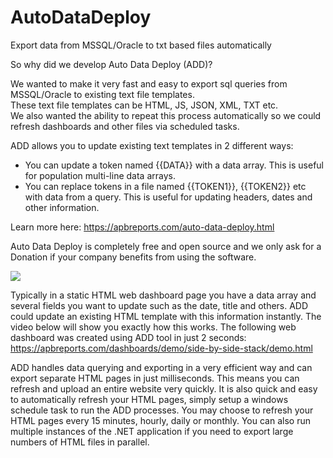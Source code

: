 # AutoDataDeploy
Export data from MSSQL/Oracle to txt based files automatically

So why did we develop Auto Data Deploy (ADD)?

We wanted to make it very fast and easy to export sql queries from MSSQL/Oracle to existing text file templates.<br> 
These text file templates can be HTML, JS, JSON, XML, TXT etc.<br> 
We also wanted the ability to repeat this process automatically so we could refresh dashboards and other files via scheduled tasks.

ADD allows you to update existing text templates in 2 different ways:<br>
- You can update a token named {{DATA}} with a data array. This is useful for population multi-line data arrays.<br>
- You can replace tokens in a file named {{TOKEN1}}, {{TOKEN2}} etc with data from a query. This is useful for updating headers, dates and other information.

Learn more here: https://apbreports.com/auto-data-deploy.html

Auto Data Deploy is completely <a>free and open source</a> and we only ask for a Donation if your company benefits from using the software.<br>

[![](https://pics.paypal.com/00/s/N2MyZjYyY2YtYjhlNS00ODgyLTg5MDktNTk2OTUzZThlMWJk/file.PNG)](https://www.paypal.com/donate/?hosted_button_id=Q9J4PBF64EVEJ)

Typically in a static HTML web dashboard page you have a data array and several fields you want to update such as the date, title and others.
ADD could update an existing HTML template with this information instantly. The video below will show you exactly how this works.
The following web dashboard was created using ADD tool in just 2 seconds: <br>
https://apbreports.com/dashboards/demo/side-by-side-stack/demo.html

ADD handles data querying and exporting in a very efficient way and can export separate HTML pages in just milliseconds. This means you can refresh and upload an entire website very quickly. It is also quick and easy to automatically refresh your HTML pages, simply setup a windows schedule task to run the ADD processes. You may choose to refresh your HTML pages every 15 minutes, hourly, daily or monthly. You can also run multiple instances of the .NET application if you need to export large numbers of HTML files in parallel.
